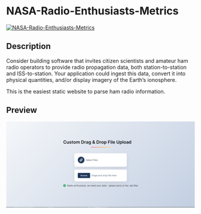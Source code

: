 
# NASA-Radio-Enthusiasts-Metrics


[![NASA-Radio-Enthusiasts-Metrics](https://github.com/MojitoTea/NASA-Radio-Enthusiasts-Metrics/actions/workflows/static.yml/badge.svg)](https://github.com/MojitoTea/NASA-Radio-Enthusiasts-Metrics/actions/workflows/cicd.yml)


## Description
Consider building software that invites citizen scientists and amateur ham radio operators to provide radio propagation data, both station-to-station and ISS-to-station. Your application could ingest this data, convert it into physical quantities, and/or display imagery of the Earth’s ionosphere. 

This is the easiest static website to parse ham radio information.

## Preview

![Image alt](https://github.com/MojitoTea/NASA-Radio-Enthusiasts-Metrics/blob/main/Screenshot_1.png)
